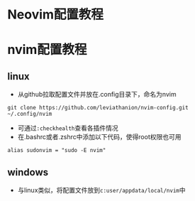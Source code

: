 # Neovim配置教程

# nvim配置教程
## linux
* 从github拉取配置文件并放在.config目录下，命名为nvim
```shell
git clone https://github.com/leviathanion/nvim-config.git  ~/.config/nvim
```
* 可通过`:checkhealth`查看各插件情况
* 在.bashrc或者.zshrc中添加以下代码，使得root权限也可用
```shell
alias sudonvim = "sudo -E nvim"
```
## windows
* 与linux类似，将配置文件放到`c:user/appdata/local/nvim`中

